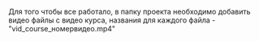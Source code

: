Для того чтобы все работало, в папку проекта необходимо добавить видео файлы с видео курса, названия для каждого файла - "vid_course_номервидео.mp4"
